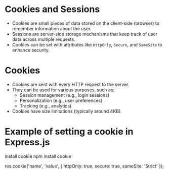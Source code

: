 # Cookies and Sessions

- Cookies are small pieces of data stored on the client-side (browser) to remember information about the user.
- Sessions are server-side storage mechanisms that keep track of user data across multiple requests.
- Cookies can be set with attributes like `HttpOnly`, `Secure`, and `SameSite` to enhance security.


# Cookies 
- Cookies are sent with every HTTP request to the server.
- They can be used for various purposes, such as:
  - Session management (e.g., login sessions)
  - Personalization (e.g., user preferences)
  - Tracking (e.g., analytics)
- Cookies have size limitations (typically around 4KB).

# Example of setting a cookie in Express.js
install cookie
npm install cookie


res.cookie('name', 'value', { httpOnly: true, secure: true, sameSite: 'Strict' });
